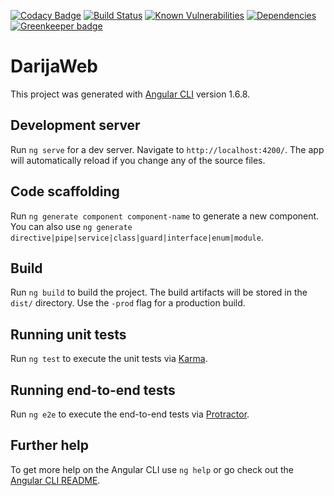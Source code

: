 [![Codacy Badge](https://api.codacy.com/project/badge/Grade/cb723e5273bc46cab94a3a6176631d0d)](https://app.codacy.com/app/ibenjelloun/darija-web?utm_source=github.com&utm_medium=referral&utm_content=ibenjelloun/darija-web&utm_campaign=badger)
[![Build Status](https://travis-ci.org/ibenjelloun/darija-web.svg?branch=master)](https://travis-ci.org/ibenjelloun/darija-web)
[![Known Vulnerabilities](https://snyk.io/test/github/ibenjelloun/darija-web/badge.svg?targetFile=package.json)](https://snyk.io/test/github/ibenjelloun/darija-web?targetFile=package.json)
[![Dependencies](https://david-dm.org/ibenjelloun/darija-web.svg)](https://david-dm.org/ibenjelloun/darija-web?view=list) [![Greenkeeper badge](https://badges.greenkeeper.io/ibenjelloun/darija-web.svg)](https://greenkeeper.io/)

# DarijaWeb

This project was generated with [Angular CLI](https://github.com/angular/angular-cli) version 1.6.8.

## Development server

Run `ng serve` for a dev server. Navigate to `http://localhost:4200/`. The app will automatically reload if you change any of the source files.

## Code scaffolding

Run `ng generate component component-name` to generate a new component. You can also use `ng generate directive|pipe|service|class|guard|interface|enum|module`.

## Build

Run `ng build` to build the project. The build artifacts will be stored in the `dist/` directory. Use the `-prod` flag for a production build.

## Running unit tests

Run `ng test` to execute the unit tests via [Karma](https://karma-runner.github.io).

## Running end-to-end tests

Run `ng e2e` to execute the end-to-end tests via [Protractor](http://www.protractortest.org/).

## Further help

To get more help on the Angular CLI use `ng help` or go check out the [Angular CLI README](https://github.com/angular/angular-cli/blob/master/README.md).
